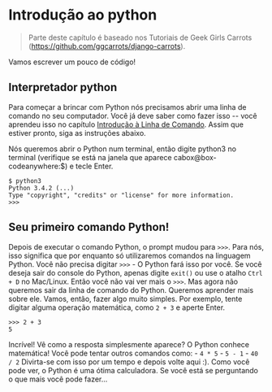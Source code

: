 # Introdução ao python

> Parte deste capítulo é baseado nos Tutoriais de Geek Girls Carrots (https://github.com/ggcarrots/django-carrots).

Vamos escrever um pouco de código!

## Interpretador python

Para começar a brincar com Python nós precisamos abrir uma linha de comando no seu computador. Você já deve saber como fazer isso -- você aprendeu isso no capítulo [Introdução à Linha de Comando](../linha_de_comando/introducao.md). Assim que estiver pronto, siga as instruções abaixo.

Nós queremos abrir o Python num terminal, então digite python3 no terminal (verifique se está na janela que aparece cabox@box-codeanywhere:$) e tecle Enter.
```
$ python3
Python 3.4.2 (...)
Type "copyright", "credits" or "license" for more information.
>>>
```

## Seu primeiro comando Python!
Depois de executar o comando Python, o prompt mudou para ``>>>``. Para nós, isso significa que por enquanto só utilizaremos comandos na linguagem Python. Você não precisa digitar ``>>>`` - O Python fará isso por você.
Se você deseja sair do console do Python, apenas digite ``exit()`` ou use o atalho ``Ctrl + D`` no Mac/Linux. Então você não vai ver mais o ``>>>``.
Mas agora não queremos sair da linha de comando do Python. Queremos aprender mais sobre ele. Vamos, então, fazer algo muito simples. Por exemplo, tente digitar alguma operação matemática, como ``2 + 3`` e aperte Enter.

```
>>> 2 + 3
5
```

Incrível! Vê como a resposta simplesmente aparece? O Python conhece matemática! Você pode tentar outros comandos como: - ``4 * 5`` - ``5 - 1`` - ``40 / 2``
Divirta-se com isso por um tempo e depois volte aqui :).
Como você pode ver, o Python é uma ótima calculadora. Se você está se perguntando o que mais você pode fazer...
